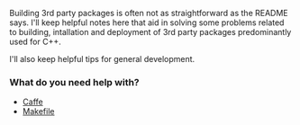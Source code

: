 Building 3rd party packages is often not as straightforward as the README says. I'll keep helpful notes here that aid in solving some problems related to building, intallation and deployment of 3rd party packages predominantly used for C++.

I'll also keep helpful tips for general development.

### What do you need help with?
- [Caffe](caffe_install.md)
- [Makefile](makefile_tips.md)
